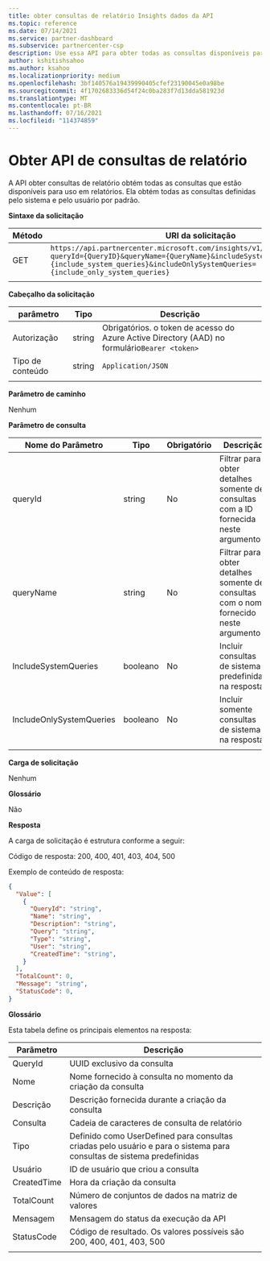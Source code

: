 ```yaml
---
title: obter consultas de relatório Insights dados da API
ms.topic: reference
ms.date: 07/14/2021
ms.service: partner-dashboard
ms.subservice: partnercenter-csp
description: Use essa API para obter todas as consultas disponíveis para uso na API de relatório.
author: kshitishsahoo
ms.author: ksahoo
ms.localizationpriority: medium
ms.openlocfilehash: 3bf140576a19439990405cfef23190045e0a98be
ms.sourcegitcommit: 4f1702683336d54f24c0ba283f7d13dda581923d
ms.translationtype: MT
ms.contentlocale: pt-BR
ms.lasthandoff: 07/16/2021
ms.locfileid: "114374859"
---
```

# <a name="get-report-queries-api"></a>Obter API de consultas de relatório

A API obter consultas de relatório obtém todas as consultas que estão disponíveis para uso em relatórios. Ela obtém todas as consultas definidas pelo sistema e pelo usuário por padrão.

**Sintaxe da solicitação**

|    Método    |    URI da solicitação    |
|    ----    |    ----    |
|    GET    |    `https://api.partnercenter.microsoft.com/insights/v1/mpn/ScheduledQueries?queryId={QueryID}&queryName={QueryName}&includeSystemQueries={include_system_queries}&includeOnlySystemQueries={include_only_system_queries}`     |
|        |        |

**Cabeçalho da solicitação**

|    parâmetro    |    Tipo    |    Descrição    |
|    ----    |    ----    |    ----    |
|    Autorização    |    string    |    Obrigatórios. o token de acesso do Azure Active Directory (AAD) no formulário`Bearer <token>`    |
|    Tipo de conteúdo    |    string    |    `Application/JSON`    |
|        |        |        |

**Parâmetro de caminho**

Nenhum

**Parâmetro de consulta**

|    Nome do Parâmetro    |    Tipo    |    Obrigatório    |    Descrição    |
|    ----    |    ----    |    ----    |    ----    |
|    queryId     |    string     |    No    |    Filtrar para obter detalhes somente de consultas com a ID fornecida neste argumento     |
|    queryName     |    string     |    No    |    Filtrar para obter detalhes somente de consultas com o nome fornecido neste argumento     |
|    IncludeSystemQueries     |    booleano     |    No    |    Incluir consultas de sistema predefinidas na resposta     |
|    IncludeOnlySystemQueries     |    booleano     |    No    |    Incluir somente consultas de sistema na resposta     |
|        |        |        |        |


**Carga de solicitação**

Nenhum

**Glossário**

Não

**Resposta**

A carga de solicitação é estrutura conforme a seguir:

Código de resposta: 200, 400, 401, 403, 404, 500

Exemplo de conteúdo de resposta:

```json
{ 
  "Value": [ 
    { 
      "QueryId": "string", 
      "Name": "string", 
      "Description": "string", 
      "Query": "string", 
      "Type": "string", 
      "User": "string", 
      "CreatedTime": "string", 
    } 
  ], 
  "TotalCount": 0, 
  "Message": "string", 
  "StatusCode": 0, 
} 
```

**Glossário**

Esta tabela define os principais elementos na resposta:

|    Parâmetro    |    Descrição    |
|    ----    |    ----    |
|    QueryId     |    UUID exclusivo da consulta     |
|    Nome     |    Nome fornecido à consulta no momento da criação da consulta     |
|    Descrição     |    Descrição fornecida durante a criação da consulta     |
|    Consulta     |    Cadeia de caracteres de consulta de relatório     |
|    Tipo     |    Definido como UserDefined para consultas criadas pelo usuário e para o sistema para consultas de sistema predefinidas     |
|    Usuário     |    ID de usuário que criou a consulta     |
|    CreatedTime     |    Hora da criação da consulta     |
|    TotalCount     |    Número de conjuntos de dados na matriz de valores     |
|    Mensagem     |    Mensagem do status da execução da API     |
|    StatusCode     |    Código de resultado. Os valores possíveis são 200, 400, 401, 403, 500     |
|        |        |
